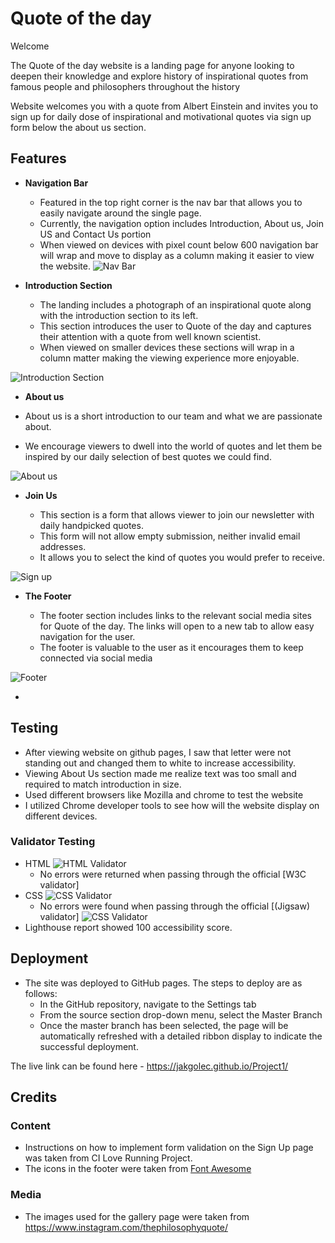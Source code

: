 # Quote of the day

Welcome 

The Quote of the day website is a landing page for anyone looking to deepen their knowledge and explore history of inspirational quotes from famous people and philosophers throughout the history

Website welcomes you with a quote from Albert Einstein and invites you to sign up for daily dose of inspirational and motivational quotes via sign up form below the about us section.


## Features 

- __Navigation Bar__

  - Featured in the top right corner is the nav bar that allows you to easily navigate around the single page.
  - Currently, the navigation option includes Introduction, About us, Join US and Contact Us portion
  - When viewed on devices with pixel count below 600 navigation bar will wrap and move to display as a column making it easier to view the website.
![Nav Bar](https://github.com/Jakgolec/Project1/blob/main/assets/media/Navbar.png)

- __Introduction Section__

  - The landing includes a photograph of an inspirational quote along with the introduction section to its left.
  - This section introduces the user to Quote of the day and captures their attention with a quote from well known scientist.
  - When viewed on smaller devices these sections will wrap in a column matter making the viewing experience more enjoyable. 

![Introduction Section](https://github.com/Jakgolec/Project1/blob/main/assets/media/IntroductiontoQuote.png)
- __About us__

- About us is a short introduction to our team and what we are passionate about.
- We encourage viewers to dwell into the world of quotes and let them be inspired by our daily selection of best quotes we could find. 

![About us](https://github.com/Jakgolec/Project1/blob/main/assets/media/Aboutus.png)

- __Join Us__

  - This section is a form that allows viewer to join our newsletter with daily handpicked quotes.
  - This form will not allow empty submission, neither invalid email addresses.
  - It allows you to select the kind of quotes you would prefer to receive. 

![Sign up](https://github.com/Jakgolec/Project1/blob/main/assets/media/Joinus.png)

- __The Footer__ 

  - The footer section includes links to the relevant social media sites for Quote of the day. The links will open to a new tab to allow easy navigation for the user. 
  - The footer is valuable to the user as it encourages them to keep connected via social media

![Footer](https://github.com/Jakgolec/Project1/blob/main/assets/media/ContactUs.png)

-
## Testing 

- After viewing website on github pages, I saw that letter were not standing out and changed them to white to increase accessibility.
- Viewing About Us section made me realize text was too small and required to match introduction in size.
- Used different browsers like Mozilla and chrome to test the website
- I utilized Chrome developer tools to see how will the website display on different devices.

### Validator Testing 

- HTML
![HTML Validator](https://github.com/Jakgolec/Project1/blob/main/assets/media/HTMLCheck.png)
  - No errors were returned when passing through the official [W3C validator]
- CSS
![CSS Validator](https://github.com/Jakgolec/Project1/blob/main/assets/media/W3C%20CSS%20Validator.png)
  - No errors were found when passing through the official [(Jigsaw) validator]
![CSS Validator](https://github.com/Jakgolec/Project1/blob/main/assets/media/W3C%20CSS%20Validator.png)
- Lighthouse report showed 100 accessibility score. 



## Deployment

- The site was deployed to GitHub pages. The steps to deploy are as follows: 
  - In the GitHub repository, navigate to the Settings tab 
  - From the source section drop-down menu, select the Master Branch
  - Once the master branch has been selected, the page will be automatically refreshed with a detailed ribbon display to indicate the successful deployment. 

The live link can be found here - https://jakgolec.github.io/Project1/ 


## Credits 

### Content 
- Instructions on how to implement form validation on the Sign Up page was taken from CI Love Running Project.
- The icons in the footer were taken from [Font Awesome](https://fontawesome.com/)

### Media

- The images used for the gallery page were taken from https://www.instagram.com/thephilosophyquote/


